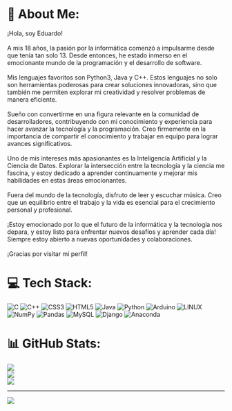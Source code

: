 # 🌱 About Me:
¡Hola, soy Eduardo!<br><br>A mis 18 años, la pasión por la informática comenzó a impulsarme desde que tenía tan solo 13. Desde entonces, he estado inmerso en el emocionante mundo de la programación y el desarrollo de software.<br><br>Mis lenguajes favoritos son Python3, Java y C++. Estos lenguajes no solo son herramientas poderosas para crear soluciones innovadoras, sino que también me permiten explorar mi creatividad y resolver problemas de manera eficiente.<br><br>Sueño con convertirme en una figura relevante en la comunidad de desarrolladores, contribuyendo con mi conocimiento y experiencia para hacer avanzar la tecnología y la programación. Creo firmemente en la importancia de compartir el conocimiento y trabajar en equipo para lograr avances significativos.<br><br>Uno de mis intereses más apasionantes es la Inteligencia Artificial y la Ciencia de Datos. Explorar la intersección entre la tecnología y la ciencia me fascina, y estoy dedicado a aprender continuamente y mejorar mis habilidades en estas áreas emocionantes.<br><br>Fuera del mundo de la tecnología, disfruto de leer y escuchar música. Creo que un equilibrio entre el trabajo y la vida es esencial para el crecimiento personal y profesional.<br><br>¡Estoy emocionado por lo que el futuro de la informática y la tecnología nos depara, y estoy listo para enfrentar nuevos desafíos y aprender cada día! Siempre estoy abierto a nuevas oportunidades y colaboraciones.<br><br>¡Gracias por visitar mi perfil!


# 💻 Tech Stack:
![C](https://img.shields.io/badge/c-%2300599C.svg?style=flat&logo=c&logoColor=white) ![C++](https://img.shields.io/badge/c++-%2300599C.svg?style=flat&logo=c%2B%2B&logoColor=white) ![CSS3](https://img.shields.io/badge/css3-%231572B6.svg?style=flat&logo=css3&logoColor=white) ![HTML5](https://img.shields.io/badge/html5-%23E34F26.svg?style=flat&logo=html5&logoColor=white) ![Java](https://img.shields.io/badge/java-%23ED8B00.svg?style=flat&logo=java&logoColor=white) ![Python](https://img.shields.io/badge/python-3670A0?style=flat&logo=python&logoColor=ffdd54) ![Arduino](https://img.shields.io/badge/-Arduino-00979D?style=flat&logo=Arduino&logoColor=white) ![LINUX](https://img.shields.io/badge/Linux-FCC624?style=flat&logo=linux&logoColor=black) ![NumPy](https://img.shields.io/badge/numpy-%23013243.svg?style=flat&logo=numpy&logoColor=white) ![Pandas](https://img.shields.io/badge/pandas-%23150458.svg?style=flat&logo=pandas&logoColor=white) ![MySQL](https://img.shields.io/badge/mysql-%2300f.svg?style=flat&logo=mysql&logoColor=white) ![Django](https://img.shields.io/badge/django-%23092E20.svg?style=flat&logo=django&logoColor=white) ![Anaconda](https://img.shields.io/badge/Anaconda-%2344A833.svg?style=flat&logo=anaconda&logoColor=white)
# 📊 GitHub Stats:
![](https://github-readme-stats.vercel.app/api?username=Eduardo0427&theme=blueberry&hide_border=false&include_all_commits=false&count_private=false)<br/>
![](https://github-readme-streak-stats.herokuapp.com/?user=Eduardo0427&theme=blueberry&hide_border=false)<br/>
![](https://github-readme-stats.vercel.app/api/top-langs/?username=Eduardo0427&theme=blueberry&hide_border=false&include_all_commits=false&count_private=false&layout=compact)

---
[![](https://visitcount.itsvg.in/api?id=Eduardo0427&icon=0&color=0)](https://visitcount.itsvg.in)
